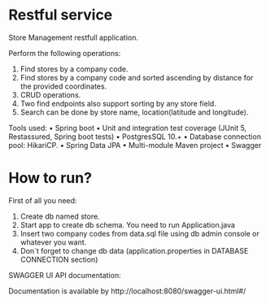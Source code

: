 # Restful service
Store Management restfull application.

Perform the following operations:
1. Find stores by a company code.
2. Find stores by a company code and sorted ascending by distance for the provided coordinates.
3. CRUD operations.
4. Two find endpoints also support sorting by any store field.
5. Search can be done by store name, location(latitude and longitude).

Tools used:
• Spring boot
• Unit and integration test coverage (JUnit 5, Restassured, Spring boot tests)
• PostgresSQL 10.+
• Database connection pool: HikariCP.
• Spring Data JPA
• Multi-module Maven project
• Swagger


# How to run?
First of all you need:
1) Create db named store.
2) Start app to create db schema. You need to run Application.java
3) Insert two company codes from data.sql file using db admin console or whatever you want.
4) Don`t forget to change db data (application.properties in DATABASE CONNECTION section)


SWAGGER UI API documentation:

Documentation is available by http://localhost:8080/swagger-ui.html#/